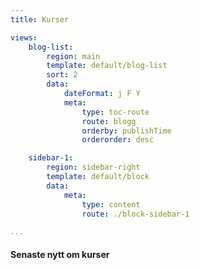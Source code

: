 ```yaml
---
title: Kurser

views:
    blog-list:
        region: main
        template: default/blog-list
        sort: 2
        data:
            dateFormat: j F Y
            meta: 
                type: toc-route
                route: blogg
                orderby: publishTime
                orderorder: desc

    sidebar-1:
        region: sidebar-right
        template: default/block
        data:
            meta:
                type: content
                route: ./block-sidebar-1

...
```

<div class="block">
    <h4>Senaste nytt om kurser</h4>
</div>
